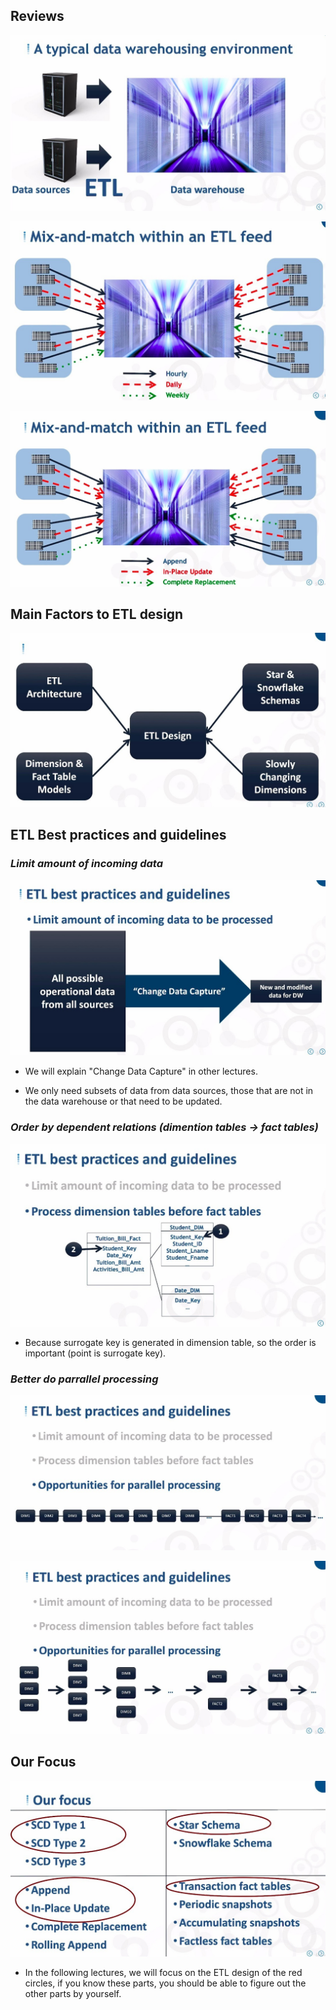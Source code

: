 ## **Reviews**

![Alt reviews: typical data warehouse env](pic/01.jpg)

![Alt reivews: max-and-match tables level periods](pic/02.jpg)

![Alt reivews: max-and-match tables level method](pic/03.jpg)

## **Main Factors to ETL design**

![Alt main factors to etl design](pic/04.jpg)

## **ETL Best practices and guidelines**

### _Limit amount of incoming data_

![Alt elt best practices and guidelines: limit amount of incoming data](pic/05.jpg)

- We will explain "Change Data Capture" in other lectures.

- We only need subsets of data from data sources, those that are not in the data warehouse or that need to be updated.

### _Order by dependent relations (dimention tables -> fact tables)_

![Alt elt best practices and guidelines: dependent](pic/06.jpg)

- Because surrogate key is generated in dimension table, so the order is important (point is surrogate key).

### _Better do parrallel processing_

![Alt elt best practices and guidelines: parrallel better 1](pic/07.jpg)

![Alt elt best practices and guidelines: parrallel better 2](pic/08.jpg)

## **Our Focus**

![Alt our focus](pic/09.jpg)

- In the following lectures, we will focus on the ETL design of the red circles, if you know these parts, you should be able to figure out the other parts by yourself.
